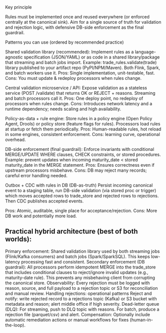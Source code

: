 Key principle

Rules must be implemented once and reused everywhere (or enforced centrally at the canonical sink). Aim for a single source of truth for validation and rejection logic, with defensive DB-side enforcement as the final guardrail.

Patterns you can use (ordered by recommended practice)

Shared validation library (recommended):
Implement rules as a language-agnostic specification (JSON/YAML) or as code in a shared library/package that streaming and batch jobs import.
Example: trade_rules.validate(trade) library published to your artifact repo (PyPI/NPM/Maven). Both Flink, Spark, and batch workers use it.
Pros: Single implementation, unit-testable, fast. Cons: You must update & redeploy processors when rules change.

Central validation microservice / API:
Expose validation as a stateless service (POST /validate) that returns OK or REJECT + reasons. Streaming and batch processors call it.
Pros: One deploy point, no redeploy of processors when rules change. Cons: Introduces network latency and a runtime dependency; needs scaling and high availability.

Policy-as-data + rule engine:
Store rules in a policy engine (Open Policy Agent, Drools) or policy store (feature flags for rules). Processors load rules at startup or fetch them periodically.
Pros: Human-readable rules, hot reload in some engines, consistent enforcement. Cons: learning curve, operational overhead.

DB-side enforcement (final guardrail):
Enforce invariants with conditional MERGE/UPDATE WHERE clauses, CHECK constraints, or stored procedures.
Example: prevent updates when incoming maturity_date < stored maturity_date in the MERGE statement.
Pros: Ensures correctness even if upstream processors misbehave. Cons: DB may reject many records; careful error handling needed.

Outbox + CDC with rules in DB (DB-as-truth)
Persist incoming canonical event to a staging table, run DB-side validation (via stored proc or trigger) which moves accepted rows to trade_store and rejected rows to rejections. Then CDC publishes accepted events.

Pros: Atomic, auditable, single place for acceptance/rejection. Cons: More DB work and potentially more load.

Practical hybrid architecture (best of both worlds):
------------------------------------------------------------
Primary enforcement: Shared validation library used by both streaming jobs (Flink/Kafka consumers) and batch jobs (Spark/SparkSQL). This keeps low-latency processing fast and consistent.
Secondary enforcement (DB guardrail): All processors perform idempotent MERGE into the trade_store that includes conditional clauses to reject/ignore invalid updates (e.g., maturity-date rule). This prevents any misbehaving client from corrupting the canonical store.
Observability: Every rejection must be logged with reason, source, and full payload to a rejection topic or S3 for reconciliation and manual review.
Handling rejections: operational patterns
Reject and notify: write rejected record to a rejections topic (Kafka) or S3 bucket with metadata and reason; alert middle office if high severity.
Dead-letter queue (DLQ): For streaming, push to DLQ topic with reasons. For batch, produce a rejection file (parquet/csv) and alert.
Compensation: Optionally include automatic remediation actions or manual workflows for fixes (human-in-the-loop).